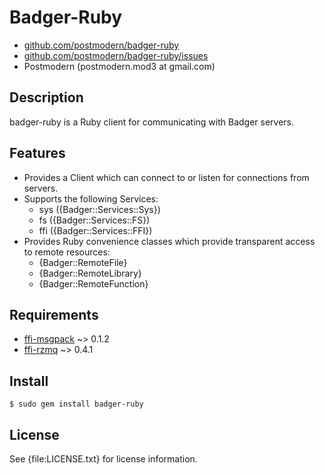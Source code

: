 # Badger-Ruby

* [github.com/postmodern/badger-ruby](http://github.com/postmodern/badger-ruby/)
* [github.com/postmodern/badger-ruby/issues](http://github.com/postmodern/badger-ruby/issues)
* Postmodern (postmodern.mod3 at gmail.com)

## Description

badger-ruby is a Ruby client for communicating with Badger servers.

## Features

* Provides a Client which can connect to or listen for connections
  from servers.
* Supports the following Services:
  * sys ({Badger::Services::Sys})
  * fs ({Badger::Services::FS})
  * ffi ({Badger::Services::FFI})
* Provides Ruby convenience classes which provide transparent access to
  remote resources:
  * {Badger::RemoteFile}
  * {Badger::RemoteLibrary}
  * {Badger::RemoteFunction}

## Requirements

* [ffi-msgpack](http://github.com/postmodern/ffi-msgpack) ~> 0.1.2
* [ffi-rzmq](http://github.com/chuckremes/ffi-rzmq.git) ~> 0.4.1

## Install

    $ sudo gem install badger-ruby

## License

See {file:LICENSE.txt} for license information.

